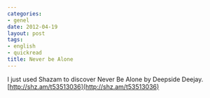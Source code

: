 ```yaml
---
categories:
- genel
date: 2012-04-19
layout: post
tags:
- english
- quickread
title: Never be Alone
---
```


I just used Shazam to discover Never Be Alone by Deepside Deejay. [http://shz.am/t53513036](http://shz.am/t53513036)
